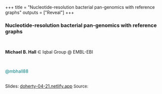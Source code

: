 +++
title = "Nucleotide-resolution bacterial pan-genomics with reference graphs"
outputs = ["Reveal"]
+++

### Nucleotide-resolution bacterial pan-genomics with reference graphs

<br>

**Michael B. Hall** $\in$ Iqbal Group @ EMBL-EBI

<br>
<!-- Add icon library -->
<link rel="stylesheet" href="https://cdnjs.cloudflare.com/ajax/libs/font-awesome/4.7.0/css/font-awesome.min.css">

<!-- Add font awesome icons -->
<a href="https://github.com/mbhall88" class="fa fa-github"></a>
<a href="https://twitter.com/mbhall88" class="fa fa-twitter"></a>
<font color="#007C82">@mbhall88</font>

<br>
Slides: <a href="https://doherty-04-21.netlify.app">doherty-04-21.netlify.app</a>  
<font size="2px">Source: <https://github.com/mbhall88/doherty-seminar-20210408></font>
